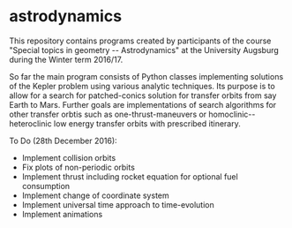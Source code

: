 # astrodynamics

This repository contains programs created by participants of the course "Special topics in geometry -- Astrodynamics" at the University Augsburg during the Winter term 2016/17.

So far the main program consists of Python classes implementing solutions of the Kepler problem using various analytic techniques. Its purpose is to allow for a search for patched-conics solution for transfer orbits from say Earth to Mars. Further goals are implementations of search algorithms for other transfer orbtis such as one-thrust-maneuvers or homoclinic--heteroclinic low energy transfer orbits with prescribed itinerary.

To Do (28th December 2016):
* Implement collision orbits
* Fix plots of non-periodic orbits
* Implement thrust including rocket equation for optional fuel consumption
* Implement change of coordinate system
* Implement universal time approach to time-evolution
* Implement animations